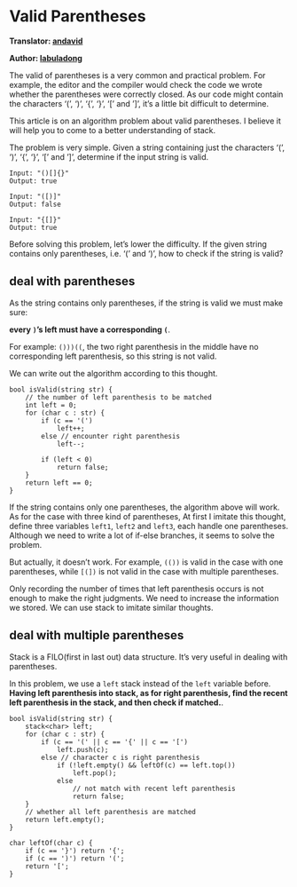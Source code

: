 Valid Parentheses
=================

**Translator: [andavid](https://github.com/andavid)**

**Author: [labuladong](https://github.com/labuladong)**

The valid of parentheses is a very common and practical problem. For example, the editor and the compiler would check the code we wrote whether the parentheses were correctly closed. As our code might contain the characters ‘(’, ‘)’, ‘{’, ‘}’, ‘\[’ and ’\]’, it’s a little bit difficult to determine.

This article is on an algorithm problem about valid parentheses. I believe it will help you to come to a better understanding of stack.

The problem is very simple. Given a string containing just the characters ‘(’, ‘)’, ‘{’, ‘}’, ‘\[’ and ’\]’, determine if the input string is valid.

    Input: "()[]{}"
    Output: true

    Input: "([)]"
    Output: false

    Input: "{[]}"
    Output: true

Before solving this problem, let’s lower the difficulty. If the given string contains only parentheses, i.e. ‘(’ and ‘)’, how to check if the string is valid?

deal with parentheses
---------------------

As the string contains only parentheses, if the string is valid we must make sure:

**every `)`’s left must have a corresponding `(`**.

For example: `()))((`, the two right parenthesis in the middle have no corresponding left parenthesis, so this string is not valid.

We can write out the algorithm according to this thought.

    bool isValid(string str) {
        // the number of left parenthesis to be matched
        int left = 0;
        for (char c : str) {
            if (c == '(')
                left++;
            else // encounter right parenthesis
                left--;

            if (left < 0)
                return false;
        }
        return left == 0;
    }

If the string contains only one parentheses, the algorithm above will work. As for the case with three kind of parentheses, At first I imitate this thought, define three variables `left1`, `left2` and `left3`, each handle one parentheses. Although we need to write a lot of if-else branches, it seems to solve the problem.

But actually, it doesn’t work. For example, `(())` is valid in the case with one parentheses, while `[(])` is not valid in the case with multiple parentheses.

Only recording the number of times that left parenthesis occurs is not enough to make the right judgments. We need to increase the information we stored. We can use stack to imitate similar thoughts.

deal with multiple parentheses
------------------------------

Stack is a FILO(first in last out) data structure. It’s very useful in dealing with parentheses.

In this problem, we use a `left` stack instead of the `left` variable before. **Having left parenthesis into stack, as for right parenthesis, find the recent left parenthesis in the stack, and then check if matched.**.

    bool isValid(string str) {
        stack<char> left;
        for (char c : str) {
            if (c == '(' || c == '{' || c == '[')
                left.push(c);
            else // character c is right parenthesis
                if (!left.empty() && leftOf(c) == left.top())
                    left.pop();
                else
                    // not match with recent left parenthesis
                    return false;
        }
        // whether all left parenthesis are matched
        return left.empty();
    }

    char leftOf(char c) {
        if (c == '}') return '{';
        if (c == ')') return '(';
        return '[';
    }
